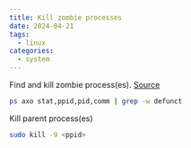```yaml
---
title: Kill zombie processes
date: 2024-04-21
tags:
  - linux
categories:
  - system
---
```


Find and kill zombie process(es). [Source](https://wordpress.cine.idv.tw/index.php/2021/02/25/what-to-do-when-ubuntu-displays-there-is-1-zombie-process-upon-login/)

```bash
ps axo stat,ppid,pid,comm | grep -w defunct
```

Kill parent process(es)

```bash
sudo kill -9 <ppid>
```

<!-- more -->

